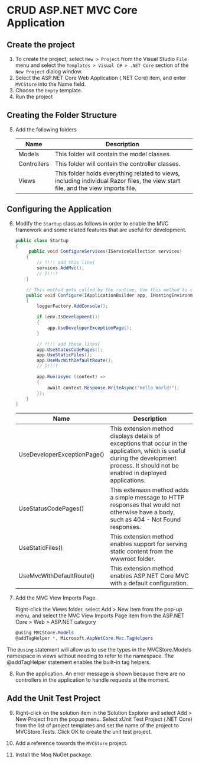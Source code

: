 # CRUD ASP.NET MVC Core Application

## Create the project
1. To create the project, select `New > Project` from the Visual Studio `File` menu and select the `Templates > Visual C# > .NET Core` section of the `New Project` dialog window. 
2. Select the ASP.NET Core Web Application (.NET Core) item, and enter `MVCStore` into the Name field.
3. Choose the `Empty` template.
3. Run the project

## Creating the Folder Structure

5. Add the following folders

    |Name|Description |
    | ------------- |-------------|
    Models |This folder will contain the model classes.|
    Controllers | This folder will contain the controller classes.
    Views | This folder holds everything related to views, including individual Razor files, the view start file, and the view imports file.

## Configuring the Application

6. Modify the `Startup` class as follows in order to enable the MVC framework and some related features that are useful for development.

    ``` c#
    public class Startup
    {
         public void ConfigureServices(IServiceCollection services)
        {
			// !!!! add this line{ 
			services.AddMvc();
			// }!!!!
		}

        // This method gets called by the runtime. Use this method to configure the HTTP request pipeline.
        public void Configure(IApplicationBuilder app, IHostingEnvironment env, ILoggerFactory loggerFactory)
        {
            loggerFactory.AddConsole();

            if (env.IsDevelopment())
            {
                app.UseDeveloperExceptionPage();
            }

			// !!!! add these lines{ 
			app.UseStatusCodePages();
			app.UseStaticFiles();
			app.UseMvcWithDefaultRoute();
			// }!!!!

			app.Run(async (context) =>
            {
                await context.Response.WriteAsync("Hello World!");
            });
        }
    }
    ```

    |Name|Description |
    | ------------- |-------------|
    UseDeveloperExceptionPage() | This extension method displays details of exceptions that occur in the application, which is useful during the development process. It should not be enabled in deployed applications.
    UseStatusCodePages() |This extension method adds a simple message to HTTP responses that would not otherwise have a body, such as 404 - Not Found responses.
    UseStaticFiles() |This extension method enables support for serving static content from the wwwroot folder.
    UseMvcWithDefaultRoute() | This extension method enables ASP.NET Core MVC with a default configuration.

7. Add the MVC View Imports Page. 
    
    Right-click the Views folder, select Add > New Item from the pop-up menu, and select the MVC View Imports Page item from the ASP.NET Core > Web > ASP.NET category
    
    ``` c#
    @using MVCStore.Models
    @addTagHelper *, Microsoft.AspNetCore.Mvc.TagHelpers
    ```

The `@using` statement will allow us to use the types in the MVCStore.Models namespace in views without needing to refer to the namespace. The @addTagHelper statement enables the built-in tag helpers.

8. Run the application. An error message is shown because there are no controllers in the application to handle requests at the moment.

## Add the Unit Test Project
9. Right-click on the solution item in the Solution Explorer and select Add > New Project from the popup menu. Select xUnit Test Project (.NET Core) from the list of project templates and set the name of the project to MVCStore.Tests. Click OK to create the unit test project.

10. Add a reference towards the `MVCStore` project.

11. Install the Moq NuGet package.